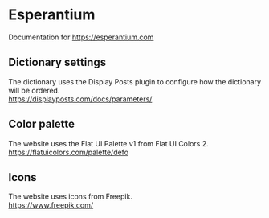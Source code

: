 # Esperantium
Documentation for https://esperantium.com

## Dictionary settings
The dictionary uses the Display Posts plugin to configure how the dictionary will be ordered.\
https://displayposts.com/docs/parameters/

## Color palette
The website uses the Flat UI Palette v1 from Flat UI Colors 2.\
https://flatuicolors.com/palette/defo

## Icons
The website uses icons from Freepik.\
https://www.freepik.com/
